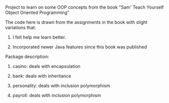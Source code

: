 Project to learn on some OOP concepts from the book "Sam' Teach Yourself Object Oriented Programming"

The code here is drawn from the assignments in the book with slight variations that:

1) I felt help me learn better.

2) Incorporated newer Java features since this book was published

Package description:

1) casino: deals with encapsulation

2) bank: deals with inheritance

3) personality: deals with inclusion polymorphism

4) payroll: deals with inclusion polymorphism


